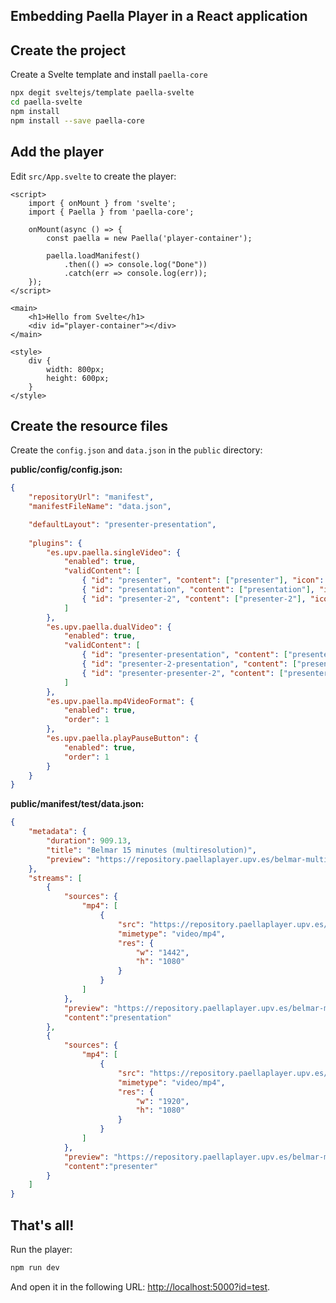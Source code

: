 ## Embedding Paella Player in a React application

## Create the project

Create a Svelte template and install `paella-core`

```sh
npx degit sveltejs/template paella-svelte
cd paella-svelte
npm install
npm install --save paella-core
```



## Add the player

Edit `src/App.svelte` to create the player:

```svelte
<script>
	import { onMount } from 'svelte';
	import { Paella } from 'paella-core';

	onMount(async () => {
		const paella = new Paella('player-container');

		paella.loadManifest()
			.then(() => console.log("Done"))
			.catch(err => console.log(err));
	});
</script>

<main>
	<h1>Hello from Svelte</h1>
	<div id="player-container"></div>
</main>

<style>
	div {
		width: 800px;
		height: 600px;
	}
</style>
```



## Create the resource files

Create the `config.json` and `data.json` in the `public` directory:

**public/config/config.json:**

```json
{
	"repositoryUrl": "manifest",
	"manifestFileName": "data.json",

	"defaultLayout": "presenter-presentation",
	
	"plugins": {
		"es.upv.paella.singleVideo": {
			"enabled": true,
			"validContent": [
				{ "id": "presenter", "content": ["presenter"], "icon": "present-mode-2.svg", "title": "Presenter" },
				{ "id": "presentation", "content": ["presentation"], "icon": "present-mode-1.svg", "title": "Presentation" },
				{ "id": "presenter-2", "content": ["presenter-2"], "icon": "present-mode-1.svg", "title": "Presentation" }
			]
		},
		"es.upv.paella.dualVideo": {
			"enabled": true,
			"validContent": [
				{ "id": "presenter-presentation", "content": ["presenter","presentation"], "icon": "present-mode-3.svg", "title": "Presenter and presentation" },
				{ "id": "presenter-2-presentation", "content": ["presenter-2","presentation"], "icon": "present-mode-3.svg", "title": "Presenter and presentation" },
				{ "id": "presenter-presenter-2", "content": ["presenter","presenter-2"], "icon": "present-mode-3.svg", "title": "Presenter and presentation" }
			]
		},
		"es.upv.paella.mp4VideoFormat": {
			"enabled": true,
			"order": 1
		},
		"es.upv.paella.playPauseButton": {
			"enabled": true,
			"order": 1
		}
	}
}
```



**public/manifest/test/data.json:**

```json
{
	"metadata": {
		"duration": 909.13,
		"title": "Belmar 15 minutes (multiresolution)",
		"preview": "https://repository.paellaplayer.upv.es/belmar-multiresolution/preview/belmar-preview.jpg"
	},
	"streams": [
		{
			"sources": {
				"mp4": [
					{
						"src": "https://repository.paellaplayer.upv.es/belmar-multiresolution/media/720-presentation.mp4",
						"mimetype": "video/mp4",
						"res": {
							"w": "1442",
							"h": "1080"
						}
					}
				]
			},
			"preview": "https://repository.paellaplayer.upv.es/belmar-multiresolution/preview/presentation_cut.jpg",
			"content":"presentation"
		},
		{
			"sources": {
				"mp4": [
					{
						"src": "https://repository.paellaplayer.upv.es/belmar-multiresolution/media/720-presenter.mp4",
						"mimetype": "video/mp4",
						"res": {
							"w": "1920",
							"h": "1080"
						}
					}
				]
			},
			"preview": "https://repository.paellaplayer.upv.es/belmar-multiresolution/preview/presenter_cut.jpg",
			"content":"presenter"
		}
	]
}
```



## That's all!

Run the player:

```sh
npm run dev
```

And open it in the following URL: [http://localhost:5000?id=test](http://localhost:5000?id=test).